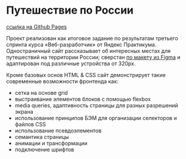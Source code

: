 # Путешествие по России

[ссылка на Github Pages](https://stupicorn.github.io/russian-travel/)

Проект реализован как итоговое задание по результатам третьего спринта курса «Веб-разработчик» от Яндекс Практикума. Одностраничный сайт рассказывает об интересных местах для путешествий на территории России; сверстан [по макету из Figma](https://www.figma.com/file/5S2WSbEFL6awjVWJ0NWL8Q/Sprint-3_-Russia-_-desktop-%2B-mobile?node-id=28503%3A0) и адаптирован под различные устройства от 320px.

Кроме базовых основ HTML & CSS сайт демонстрирует такие современные возможности фронтенда как:

 * сетка на основе grid
 * выстраивание элементов блоков с помощью flexbox
 * media queries, адаптивность страницы для разных разрешений экрана
 * использование принципов БЭМ для организации селекторов и файлов CSS
 * использование псевдоэлементов
 * семантика страницы
 * анимации и трансформации
 * подключение шрифтов

